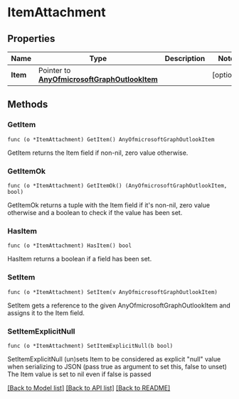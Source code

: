 # ItemAttachment

## Properties

Name | Type | Description | Notes
------------ | ------------- | ------------- | -------------
**Item** | Pointer to [**AnyOfmicrosoftGraphOutlookItem**](anyOf&lt;microsoft.graph.outlookItem&gt;.md) |  | [optional] 

## Methods

### GetItem

`func (o *ItemAttachment) GetItem() AnyOfmicrosoftGraphOutlookItem`

GetItem returns the Item field if non-nil, zero value otherwise.

### GetItemOk

`func (o *ItemAttachment) GetItemOk() (AnyOfmicrosoftGraphOutlookItem, bool)`

GetItemOk returns a tuple with the Item field if it's non-nil, zero value otherwise
and a boolean to check if the value has been set.

### HasItem

`func (o *ItemAttachment) HasItem() bool`

HasItem returns a boolean if a field has been set.

### SetItem

`func (o *ItemAttachment) SetItem(v AnyOfmicrosoftGraphOutlookItem)`

SetItem gets a reference to the given AnyOfmicrosoftGraphOutlookItem and assigns it to the Item field.

### SetItemExplicitNull

`func (o *ItemAttachment) SetItemExplicitNull(b bool)`

SetItemExplicitNull (un)sets Item to be considered as explicit "null" value
when serializing to JSON (pass true as argument to set this, false to unset)
The Item value is set to nil even if false is passed

[[Back to Model list]](../README.md#documentation-for-models) [[Back to API list]](../README.md#documentation-for-api-endpoints) [[Back to README]](../README.md)


